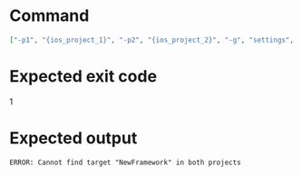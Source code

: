 # Command
```json
["-p1", "{ios_project_1}", "-p2", "{ios_project_2}", "-g", "settings", "-t", "NewFramework", "-f", "console"]
```

# Expected exit code
1

# Expected output
```
ERROR: Cannot find target "NewFramework" in both projects

```
